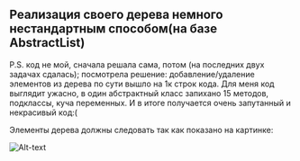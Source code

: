 <h2>Реализация своего дерева немного нестандартным способом(на базе AbstractList)</h2>

P.S. код не мой, сначала решала сама, потом (на последних двух задачах сдалась); посмотрела решение: добавление/удаление элементов из дерева по сути вышло на 1к строк кода.
Для меня код выглядит ужасно, в один абстрактный класс запихано 15 методов, подклассы, куча переменных. И в итоге получается очень запутанный и некрасивый код:(

Элементы дерева должны следовать так как показано на картинке:

![Alt-text](https://javarush.ru/images/article/5df6145e-4b1f-4ac9-b61f-966dd89fe456/original.jpeg)
